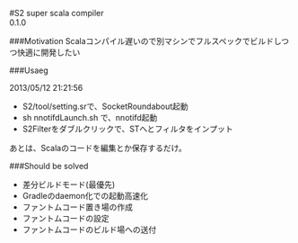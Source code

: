 #S2
super scala compiler  
0.1.0

###Motivation
Scalaコンパイル遅いので別マシンでフルスペックでビルドしつつ快適に開発したい

###Usaeg

2013/05/12 21:21:56

* S2/tool/setting.srで、SocketRoundabout起動
* sh nnotifdLaunch.sh で、nnotifd起動
* S2Filterをダブルクリックで、STへとフィルタをインプット

あとは、Scalaのコードを編集とか保存するだけ。

###Should be solved
* 差分ビルドモード(最優先)
* Gradleのdaemon化での起動高速化
* ファントムコード置き場の作成
* ファントムコードの設定
* ファントムコードのビルド場への送付



